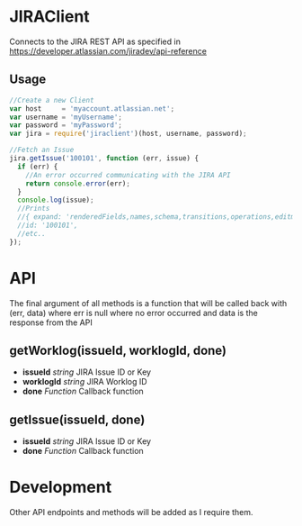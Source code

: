 JIRAClient
==========

Connects to the JIRA REST API as specified in https://developer.atlassian.com/jiradev/api-reference

Usage
-----

```js
//Create a new Client
var host     = 'myaccount.atlassian.net';
var username = 'myUsername';
var password = 'myPassword';
var jira = require('jiraclient')(host, username, password);

//Fetch an Issue
jira.getIssue('100101', function (err, issue) {
  if (err) {
    //An error occurred communicating with the JIRA API
    return console.error(err);
  }
  console.log(issue);
  //Prints
  //{ expand: 'renderedFields,names,schema,transitions,operations,editmeta,changelog',
  //id: '100101',
  //etc..
});

```

API
===

The final argument of all methods is a function that will be called back with
(err, data) where err is null where no error occurred and data is the response
from the API

getWorklog(issueId, worklogId, done)
------------------------------------

- __issueId__   _string_   JIRA Issue ID or Key
- __worklogId__ _string_   JIRA Worklog ID
- __done__      _Function_ Callback function

getIssue(issueId, done)
-----------------------

- __issueId__ _string_   JIRA Issue ID or Key
- __done__    _Function_ Callback function

Development
===========

Other API endpoints and methods will be added as I require them.
